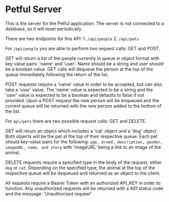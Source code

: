 # Petful Server

This is the server for the Petful application. The server is not connected to a database, so it will reset periodically. 

There are two endpoints for this API: 
    1. `/api/people`
    2. `/api/pets`

For `/api/people` you are able to perform two request calls: GET and POST. 

GET will return a list of the people currently in queue in object format with key value pairs: 'name' and 'user'. Name should be a string and user should be a boolean value. GET calls will dequeue the person at the top of the queue immediately following the return of the list.

POST requests require a 'name' value in order to be accepted, but can also take a 'user' value. The 'name' value is expected to be a string and the 'user' value is expected to be a boolean and defaults to false if not provided. Upon a POST request the new person will be enqueued and the current queue will be returned with the new person added to the bottom of the list. 

For `api/pets` there are two possible request calls: GET and DELETE. 

GET will return an object which includes a 'cat' object and a 'dog' object. Both objects will be the pet at the top of their respective queue. Each pet should key-value pairs for the following: `age, breed, description, gender, imageURL, name, and story` with 'imageURL' being a link to an image of the animal. 

DELETE requests require a specified type in the body of the request, either `dog` or `cat`. Depending on the specified type, the animal at the top of the respective queue will be dequeued and returned as an object to the client. 

All requests require a Bearer Token with an authorized API_KEY in order to function. Any unauthorized requests will be returned with a 401 status code and the message: 'Unauthorized request'